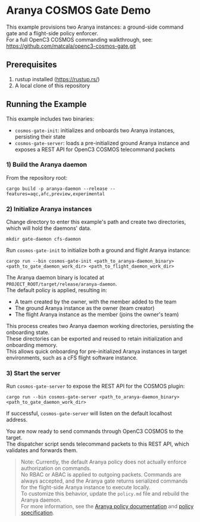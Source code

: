 # Aranya COSMOS Gate Demo

This example provisions two Aranya instances: a ground-side command gate and a flight-side policy enforcer.  
For a full OpenC3 COSMOS commanding walkthrough, see: https://github.com/matcala/openc3-cosmos-gate.git

## Prerequisites
1. rustup installed (https://rustup.rs/)
2. A local clone of this repository

## Running the Example

This example includes two binaries:
- `cosmos-gate-init`: initializes and onboards two Aranya instances, persisting their state
- `cosmos-gate-server`: loads a pre-initialized ground Aranya instance and exposes a REST API for OpenC3 COSMOS telecommand packets

### 1) Build the Aranya daemon
From the repository root:
```
cargo build -p aranya-daemon --release --features=aqc,afc,preview,experimental
```

### 2) Initialize Aranya instances
Change directory to enter this example's path and create two directories, which will hold the daemons' data.
```
mkdir gate-daemon cfs-daemon
```

Run `cosmos-gate-init` to initialize both a ground and flight Aranya instance:
```
cargo run --bin cosmos-gate-init <path_to_aranya-daemon_binary> <path_to_gate_daemon_work_dir> <path_to_flight_daemon_work_dir>
```
The Aranya daemon binary is located at `PROJECT_ROOT/target/release/aranya-daemon`.  
The default policy is applied, resulting in:
- A team created by the owner, with the member added to the team
- The ground Aranya instance as the owner (team creator)
- The flight Aranya instance as the member (joins the owner's team)

This process creates two Aranya daemon working directories, persisting the onboarding state.  
These directories can be exported and reused to retain initialization and onboarding memory.  
This allows quick onboarding for pre-initialized Aranya instances in target environments, such as a cFS flight software instance.

### 3) Start the server
Run `cosmos-gate-server` to expose the REST API for the COSMOS plugin:
```
cargo run --bin cosmos-gate-server <path_to_aranya-daemon_binary> <path_to_gate_daemon_work_dir>
```
If successful, `cosmos-gate-server` will listen on the default localhost address.

You are now ready to send commands through OpenC3 COSMOS to the target.  
The dispatcher script sends telecommand packets to this REST API, which validates and forwards them.

> Note: Currently, the default Aranya policy does not actually enforce authorization on commands.  
No RBAC or ABAC is applied to outgoing packets. Commands are always accepted, and the Aranya gate returns serialized commands for the flight-side Aranya instance to execute locally.  
To customize this behavior, update the `policy.md` file and rebuild the Aranya daemon.  
For more information, see the [Aranya policy documentation](https://github.com/aranya-project/aranya-docs/blob/main/docs/policy-v1.md) and [policy specification](https://github.com/aranya-project/aranya-docs/blob/main/docs/policy-v1.md).

